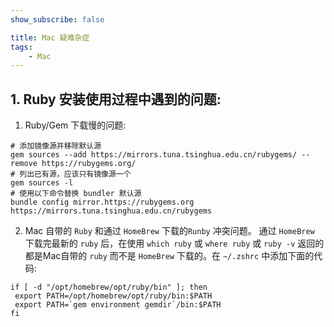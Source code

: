 ```yaml
---
show_subscribe: false	

title: Mac 疑难杂症
tags: 
    - Mac
---
```


## 1. Ruby 安装使用过程中遇到的问题:


1. Ruby/Gem 下载慢的问题:
```shell
# 添加镜像源并移除默认源
gem sources --add https://mirrors.tuna.tsinghua.edu.cn/rubygems/ --remove https://rubygems.org/
# 列出已有源，应该只有镜像源一个
gem sources -l
# 使用以下命令替换 bundler 默认源
bundle config mirror.https://rubygems.org https://mirrors.tuna.tsinghua.edu.cn/rubygems
```

2. Mac 自带的 `Ruby` 和通过 `HomeBrew` 下载的`Runby` 冲突问题。
通过 `HomeBrew` 下载完最新的 `ruby` 后，在使用 `which ruby` 或 `where ruby` 或 `ruby -v` 返回的都是Mac自带的 `ruby` 而不是 `HomeBrew` 下载的。在 `~/.zshrc` 中添加下面的代码:
```shell
if [ -d "/opt/homebrew/opt/ruby/bin" ]; then
 export PATH=/opt/homebrew/opt/ruby/bin:$PATH
 export PATH=`gem environment gemdir`/bin:$PATH
fi 
```
    







